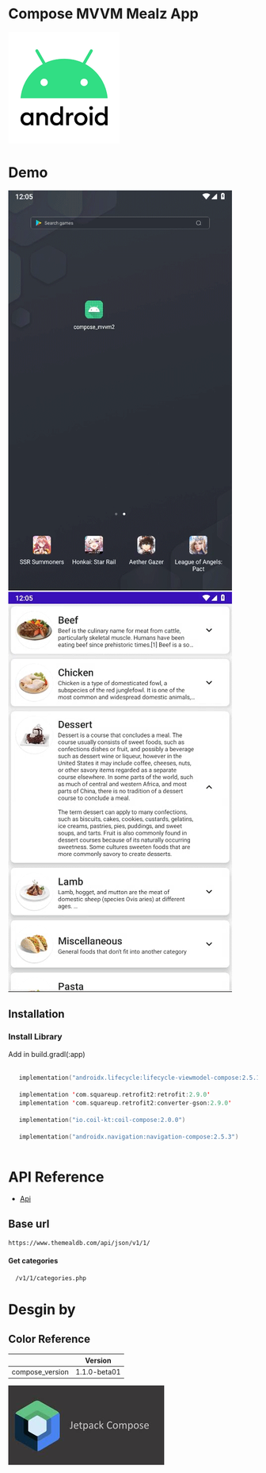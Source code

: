 # Compose MVVM Mealz App 
![Logo](https://github.com/Usef-ro/compose_mvvm_mealz_app/blob/master/screenShot/android.png)


# Demo 
![Logo](https://github.com/Usef-ro/compose_mvvm_mealz_app/blob/master/screenShot/demo-1.gif) ![Logo](https://github.com/Usef-ro/compose_mvvm_mealz_app/blob/master/screenShot/demo-2.gif)


## Installation

### Install Library

Add in build.gradl(:app)

```kotlin

   implementation("androidx.lifecycle:lifecycle-viewmodel-compose:2.5.1")
   
   implementation 'com.squareup.retrofit2:retrofit:2.9.0'
   implementation 'com.squareup.retrofit2:converter-gson:2.9.0'
   
   implementation("io.coil-kt:coil-compose:2.0.0")
    
   implementation("androidx.navigation:navigation-compose:2.5.3")
   
```


# API Reference

- [Api]( https://www.themealdb.com/api/json/v1/1/)

## Base url

 ```http
 https://www.themealdb.com/api/json/v1/1/
 ```
 
#### Get categories

```http
  /v1/1/categories.php
```
  


# Desgin by 
## Color Reference

|                   | Version                                                            |
| ----------------- | ------------------------------------------------------------------ |
| compose_version | 1.1.0-beta01 |

![Logo](https://github.com/Usef-ro/compose_mvvm_mealz_app/blob/master/screenShot/compse.jpg)
